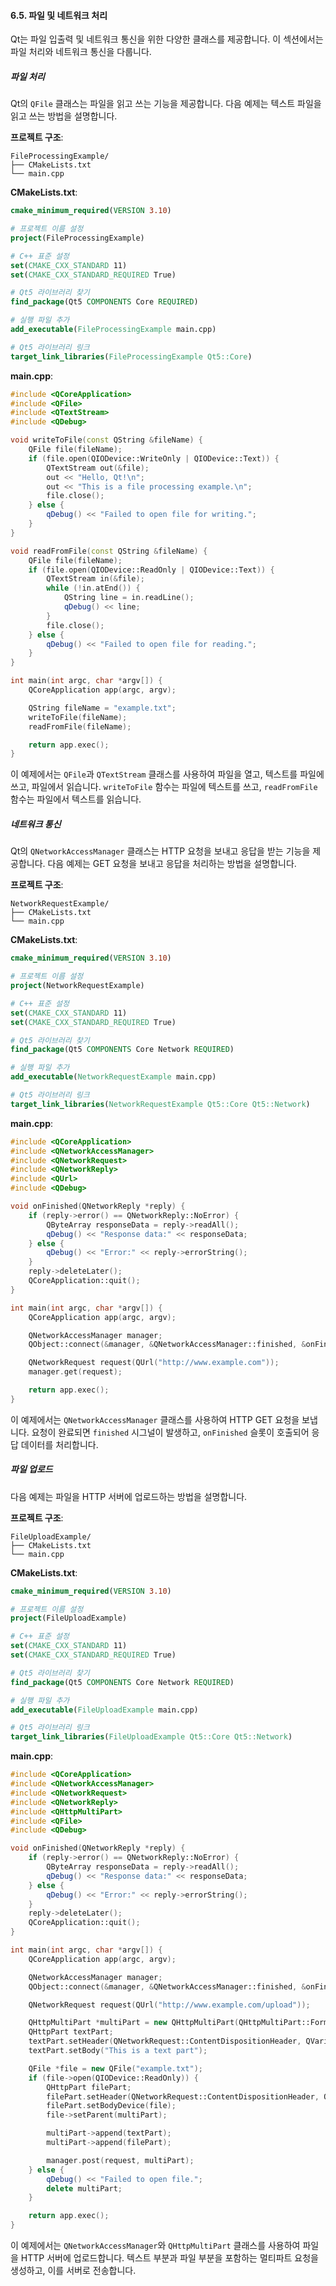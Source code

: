 #### 6.5. 파일 및 네트워크 처리

Qt는 파일 입출력 및 네트워크 통신을 위한 다양한 클래스를 제공합니다. 이 섹션에서는 파일 처리와 네트워크 통신을 다룹니다.

##### 파일 처리

Qt의 `QFile` 클래스는 파일을 읽고 쓰는 기능을 제공합니다. 다음 예제는 텍스트 파일을 읽고 쓰는 방법을 설명합니다.

**프로젝트 구조**:
```
FileProcessingExample/
├── CMakeLists.txt
└── main.cpp
```

**CMakeLists.txt**:
```cmake
cmake_minimum_required(VERSION 3.10)

# 프로젝트 이름 설정
project(FileProcessingExample)

# C++ 표준 설정
set(CMAKE_CXX_STANDARD 11)
set(CMAKE_CXX_STANDARD_REQUIRED True)

# Qt5 라이브러리 찾기
find_package(Qt5 COMPONENTS Core REQUIRED)

# 실행 파일 추가
add_executable(FileProcessingExample main.cpp)

# Qt5 라이브러리 링크
target_link_libraries(FileProcessingExample Qt5::Core)
```

**main.cpp**:
```cpp
#include <QCoreApplication>
#include <QFile>
#include <QTextStream>
#include <QDebug>

void writeToFile(const QString &fileName) {
    QFile file(fileName);
    if (file.open(QIODevice::WriteOnly | QIODevice::Text)) {
        QTextStream out(&file);
        out << "Hello, Qt!\n";
        out << "This is a file processing example.\n";
        file.close();
    } else {
        qDebug() << "Failed to open file for writing.";
    }
}

void readFromFile(const QString &fileName) {
    QFile file(fileName);
    if (file.open(QIODevice::ReadOnly | QIODevice::Text)) {
        QTextStream in(&file);
        while (!in.atEnd()) {
            QString line = in.readLine();
            qDebug() << line;
        }
        file.close();
    } else {
        qDebug() << "Failed to open file for reading.";
    }
}

int main(int argc, char *argv[]) {
    QCoreApplication app(argc, argv);

    QString fileName = "example.txt";
    writeToFile(fileName);
    readFromFile(fileName);

    return app.exec();
}
```

이 예제에서는 `QFile`과 `QTextStream` 클래스를 사용하여 파일을 열고, 텍스트를 파일에 쓰고, 파일에서 읽습니다. `writeToFile` 함수는 파일에 텍스트를 쓰고, `readFromFile` 함수는 파일에서 텍스트를 읽습니다.

##### 네트워크 통신

Qt의 `QNetworkAccessManager` 클래스는 HTTP 요청을 보내고 응답을 받는 기능을 제공합니다. 다음 예제는 GET 요청을 보내고 응답을 처리하는 방법을 설명합니다.

**프로젝트 구조**:
```
NetworkRequestExample/
├── CMakeLists.txt
└── main.cpp
```

**CMakeLists.txt**:
```cmake
cmake_minimum_required(VERSION 3.10)

# 프로젝트 이름 설정
project(NetworkRequestExample)

# C++ 표준 설정
set(CMAKE_CXX_STANDARD 11)
set(CMAKE_CXX_STANDARD_REQUIRED True)

# Qt5 라이브러리 찾기
find_package(Qt5 COMPONENTS Core Network REQUIRED)

# 실행 파일 추가
add_executable(NetworkRequestExample main.cpp)

# Qt5 라이브러리 링크
target_link_libraries(NetworkRequestExample Qt5::Core Qt5::Network)
```

**main.cpp**:
```cpp
#include <QCoreApplication>
#include <QNetworkAccessManager>
#include <QNetworkRequest>
#include <QNetworkReply>
#include <QUrl>
#include <QDebug>

void onFinished(QNetworkReply *reply) {
    if (reply->error() == QNetworkReply::NoError) {
        QByteArray responseData = reply->readAll();
        qDebug() << "Response data:" << responseData;
    } else {
        qDebug() << "Error:" << reply->errorString();
    }
    reply->deleteLater();
    QCoreApplication::quit();
}

int main(int argc, char *argv[]) {
    QCoreApplication app(argc, argv);

    QNetworkAccessManager manager;
    QObject::connect(&manager, &QNetworkAccessManager::finished, &onFinished);

    QNetworkRequest request(QUrl("http://www.example.com"));
    manager.get(request);

    return app.exec();
}
```

이 예제에서는 `QNetworkAccessManager` 클래스를 사용하여 HTTP GET 요청을 보냅니다. 요청이 완료되면 `finished` 시그널이 발생하고, `onFinished` 슬롯이 호출되어 응답 데이터를 처리합니다.

##### 파일 업로드

다음 예제는 파일을 HTTP 서버에 업로드하는 방법을 설명합니다.

**프로젝트 구조**:
```
FileUploadExample/
├── CMakeLists.txt
└── main.cpp
```

**CMakeLists.txt**:
```cmake
cmake_minimum_required(VERSION 3.10)

# 프로젝트 이름 설정
project(FileUploadExample)

# C++ 표준 설정
set(CMAKE_CXX_STANDARD 11)
set(CMAKE_CXX_STANDARD_REQUIRED True)

# Qt5 라이브러리 찾기
find_package(Qt5 COMPONENTS Core Network REQUIRED)

# 실행 파일 추가
add_executable(FileUploadExample main.cpp)

# Qt5 라이브러리 링크
target_link_libraries(FileUploadExample Qt5::Core Qt5::Network)
```

**main.cpp**:
```cpp
#include <QCoreApplication>
#include <QNetworkAccessManager>
#include <QNetworkRequest>
#include <QNetworkReply>
#include <QHttpMultiPart>
#include <QFile>
#include <QDebug>

void onFinished(QNetworkReply *reply) {
    if (reply->error() == QNetworkReply::NoError) {
        QByteArray responseData = reply->readAll();
        qDebug() << "Response data:" << responseData;
    } else {
        qDebug() << "Error:" << reply->errorString();
    }
    reply->deleteLater();
    QCoreApplication::quit();
}

int main(int argc, char *argv[]) {
    QCoreApplication app(argc, argv);

    QNetworkAccessManager manager;
    QObject::connect(&manager, &QNetworkAccessManager::finished, &onFinished);

    QNetworkRequest request(QUrl("http://www.example.com/upload"));

    QHttpMultiPart *multiPart = new QHttpMultiPart(QHttpMultiPart::FormDataType);
    QHttpPart textPart;
    textPart.setHeader(QNetworkRequest::ContentDispositionHeader, QVariant("form-data; name=\"text\""));
    textPart.setBody("This is a text part");

    QFile *file = new QFile("example.txt");
    if (file->open(QIODevice::ReadOnly)) {
        QHttpPart filePart;
        filePart.setHeader(QNetworkRequest::ContentDispositionHeader, QVariant("form-data; name=\"file\"; filename=\"example.txt\""));
        filePart.setBodyDevice(file);
        file->setParent(multiPart);

        multiPart->append(textPart);
        multiPart->append(filePart);

        manager.post(request, multiPart);
    } else {
        qDebug() << "Failed to open file.";
        delete multiPart;
    }

    return app.exec();
}
```

이 예제에서는 `QNetworkAccessManager`와 `QHttpMultiPart` 클래스를 사용하여 파일을 HTTP 서버에 업로드합니다. 텍스트 부분과 파일 부분을 포함하는 멀티파트 요청을 생성하고, 이를 서버로 전송합니다.
